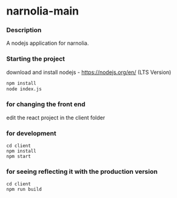 # narnolia-main
### Description

A nodejs application for narnolia.

### Starting the project
download and install nodejs - https://nodejs.org/en/ (LTS Version)
```bash
npm install
node index.js
```
### for changing the front end
edit the react project in the client folder
### for development
```
cd client
npm install
npm start
```
### for seeing reflecting it with the production version
```
cd client
npm run build
```

